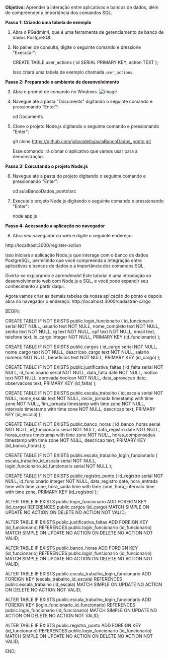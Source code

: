 **Objetivo:** Aprender a interação entre aplicativos e bancos de dados, além de compreender a importância dos comandos SQL.

**Passo 1: Criando uma tabela de exemplo**

1. Abra o PGadmin4, que é uma ferramenta de gerenciamento de banco de dados PostgreSQL.
2. No painel de consulta, digite o seguinte comando e pressione "Executar":

  
   CREATE TABLE user_actions (
       id SERIAL PRIMARY KEY,
       action TEXT
   );


   Isso criará uma tabela de exemplo chamada `user_actions`.

**Passo 2: Preparando o ambiente de desenvolvimento**

3. Abra o prompt de comando no Windows. ![image](https://github.com/juliooidella/aulaBancoDados_ponto/assets/22839053/30b337b2-187c-478e-84b3-269b685c15ca)

4. Navegue até a pasta "Documents" digitando o seguinte comando e pressionando "Enter":

   
   cd Documents
  

5. Clone o projeto Node.js digitando o seguinte comando e pressionando "Enter":

  
   git clone https://github.com/juliooidella/aulaBancoDados_ponto.git
 

   Esse comando irá clonar o aplicativo que vamos usar para a demonstração.

**Passo 3: Executando o projeto Node.js**

6. Navegue até a pasta do projeto digitando o seguinte comando e pressionando "Enter":


   cd aulaBancoDados_ponto\src


7. Execute o projeto Node.js digitando o seguinte comando e pressionando "Enter":


   node app.js
  

**Passo 4: Acessando a aplicação no navegador**

8. Abra seu navegador da web e digite o seguinte endereço:

 

http://localhost:3000/register-action

Isso iniciará a aplicação Node.js que interage com o banco de dados PostgreSQL, permitindo que você compreenda a integração entre aplicativos e bancos de dados e a importância dos comandos SQL.

Divirta-se explorando e aprendendo! Este tutorial é uma introdução ao desenvolvimento web com Node.js e SQL, e você pode expandir seu conhecimento a partir daqui.


Agora vamos criar as demais tabelas da nossa aplicação do ponto e depois abra no navegador o endereço: http://localhost:3000/cadastrar-cargo


BEGIN;


CREATE TABLE IF NOT EXISTS public.login_funcionario
(
    id_funcionario serial NOT NULL,
    usuario text NOT NULL,
    nome_completo text NOT NULL,
    senha text NOT NULL,
    rg text NOT NULL,
    cpf text NOT NULL,
    email text,
    telefone text,
    id_cargo integer NOT NULL,
    PRIMARY KEY (id_funcionario)
);

CREATE TABLE IF NOT EXISTS public.cargos
(
    id_cargo serial NOT NULL,
    nome_cargo text NOT NULL,
    descricao_cargo text NOT NULL,
    salario numeric NOT NULL,
    beneficios text NOT NULL,
    PRIMARY KEY (id_cargo)
);

CREATE TABLE IF NOT EXISTS public.justificativa_faltas
(
    id_falta serial NOT NULL,
    id_funcionario serial NOT NULL,
    data_falta date NOT NULL,
    motivo text NOT NULL,
    aprovada boolean NOT NULL,
    data_aprovacao date,
    observacoes text,
    PRIMARY KEY (id_falta)
);

CREATE TABLE IF NOT EXISTS public.escala_trabalho
(
    id_escala serial NOT NULL,
    nome_escala text NOT NULL,
    inicio_jornada timestamp with time zone NOT NULL,
    fim_jornada timestamp with time zone NOT NULL,
    intervalo timestamp with time zone NOT NULL,
    descricao text,
    PRIMARY KEY (id_escala)
);

CREATE TABLE IF NOT EXISTS public.banco_horas
(
    id_banco_horas serial NOT NULL,
    id_funcionario serial NOT NULL,
    data_registro date NOT NULL,
    horas_extras timestamp with time zone NOT NULL,
    horas_compensadas timestamp with time zone NOT NULL,
    descricao text,
    PRIMARY KEY (id_banco_horas)
);

CREATE TABLE IF NOT EXISTS public.escala_trabalho_login_funcionario
(
    escala_trabalho_id_escala serial NOT NULL,
    login_funcionario_id_funcionario serial NOT NULL
);

CREATE TABLE IF NOT EXISTS public.registro_ponto
(
    id_registro serial NOT NULL,
    id_funcionario integer NOT NULL,
    data_registro date,
    hora_entrada time with time zone,
    hora_saida time with time zone,
    hora_intervalo time with time zone,
    PRIMARY KEY (id_registro)
);

ALTER TABLE IF EXISTS public.login_funcionario
    ADD FOREIGN KEY (id_cargo)
    REFERENCES public.cargos (id_cargo) MATCH SIMPLE
    ON UPDATE NO ACTION
    ON DELETE NO ACTION
    NOT VALID;


ALTER TABLE IF EXISTS public.justificativa_faltas
    ADD FOREIGN KEY (id_funcionario)
    REFERENCES public.login_funcionario (id_funcionario) MATCH SIMPLE
    ON UPDATE NO ACTION
    ON DELETE NO ACTION
    NOT VALID;


ALTER TABLE IF EXISTS public.banco_horas
    ADD FOREIGN KEY (id_funcionario)
    REFERENCES public.login_funcionario (id_funcionario) MATCH SIMPLE
    ON UPDATE NO ACTION
    ON DELETE NO ACTION
    NOT VALID;


ALTER TABLE IF EXISTS public.escala_trabalho_login_funcionario
    ADD FOREIGN KEY (escala_trabalho_id_escala)
    REFERENCES public.escala_trabalho (id_escala) MATCH SIMPLE
    ON UPDATE NO ACTION
    ON DELETE NO ACTION
    NOT VALID;


ALTER TABLE IF EXISTS public.escala_trabalho_login_funcionario
    ADD FOREIGN KEY (login_funcionario_id_funcionario)
    REFERENCES public.login_funcionario (id_funcionario) MATCH SIMPLE
    ON UPDATE NO ACTION
    ON DELETE NO ACTION
    NOT VALID;


ALTER TABLE IF EXISTS public.registro_ponto
    ADD FOREIGN KEY (id_funcionario)
    REFERENCES public.login_funcionario (id_funcionario) MATCH SIMPLE
    ON UPDATE NO ACTION
    ON DELETE NO ACTION
    NOT VALID;

END;

